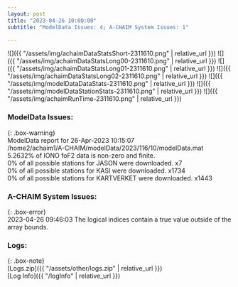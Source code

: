 ```yaml
---
layout: post
title: "2023-04-26 10:00:00"
subtitle: "ModelData Issues: 4; A-CHAIM System Issues: 1"

---
```


![]({{ "/assets/img/achaimDataStatsShort-2311610.png" | relative_url }})
![]({{ "/assets/img/achaimDataStatsLong00-2311610.png" | relative_url }})
![]({{ "/assets/img/achaimDataStatsLong01-2311610.png" | relative_url }})
![]({{ "/assets/img/achaimDataStatsLong02-2311610.png" | relative_url }})
![]({{ "/assets/img/modelDataDataStats-2311610.png" | relative_url }})
![]({{ "/assets/img/modelDataStationStats-2311610.png" | relative_url }})
![]({{ "/assets/img/achaimRunTime-2311610.png" | relative_url }})


### ModelData Issues:  
  
{: .box-warning}  
 ModelData report for 26-Apr-2023 10:15:07   
 /home2/achaim1/A-CHAIM/modelData/2023/116/10/modelData.mat   
 5.2632% of IONO foF2 data is non-zero and finite.   
 0% of all possible stations for JASON were downloaded. x7   
 0% of all possible stations for KASI were downloaded. x1734   
 0% of all possible stations for KARTVERKET were downloaded. x1443   
  
### A-CHAIM System Issues:  
  
{: .box-error}  
2023-04-26 09:46:03 The logical indices contain a true value outside of the array bounds.  

### Logs:  
  
{: .box-note}  
[Logs.zip]({{ "/assets/other/logs.zip" | relative_url }})  
[Log Info]({{ "/logInfo" | relative_url }})  

